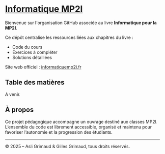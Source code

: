 # [Informatique MP2I](https://www.informatiquemp2i.fr)

Bienvenue sur l'organisation GitHub associée au livre **Informatique pour la MP2I**.

Ce dépôt centralise les ressources liées aux chapitres du livre :  
- Code du cours  
- Exercices à compléter  
- Solutions détaillées

Site web officiel : [informatiquemp2i.fr](https://www.informatiquemp2i.fr)

## Table des matières

A venir. 

## À propos

Ce projet pédagogique accompagne un ouvrage destiné aux classes MP2I.  
L’ensemble du code est librement accessible, organisé et maintenu pour favoriser l’autonomie et la progression des étudiants.

---
© 2025 – Asli Grimaud & Gilles Grimaud, tous droits réservés.
